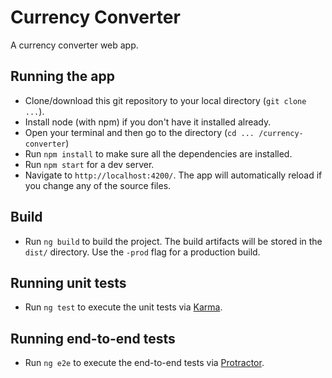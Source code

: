 # Currency Converter

A currency converter web app.

## Running the app

- Clone/download this git repository to your local directory (`git clone ...`).
- Install node (with npm) if you don't have it installed already.
- Open your terminal and then go to the directory (`cd ... /currency-converter`)
- Run `npm install` to make sure all the dependencies are installed.
- Run `npm start` for a dev server.
- Navigate to `http://localhost:4200/`. The app will automatically reload if you  change any of the source files.

## Build

- Run `ng build` to build the project. The build artifacts will be stored in the `dist/` directory. Use the `-prod` flag for a               production build.

## Running unit tests

- Run `ng test` to execute the unit tests via [Karma](https://karma-runner.github.io).

## Running end-to-end tests

- Run `ng e2e` to execute the end-to-end tests via [Protractor](http://www.protractortest.org/).
